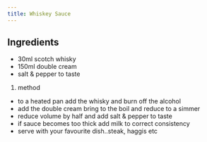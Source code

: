 ```yaml
---
title: Whiskey Sauce
---
```


## Ingredients

-   30ml scotch whisky
-   150ml double cream
-   salt & pepper to taste

1.  method

-   to a heated pan add the whisky and burn off the alcohol
-   add the double cream bring to the boil and reduce to a simmer
-   reduce volume by half and add salt & pepper to taste
-   if sauce becomes too thick add milk to correct consistency
-   serve with your favourite dish..steak, haggis etc
